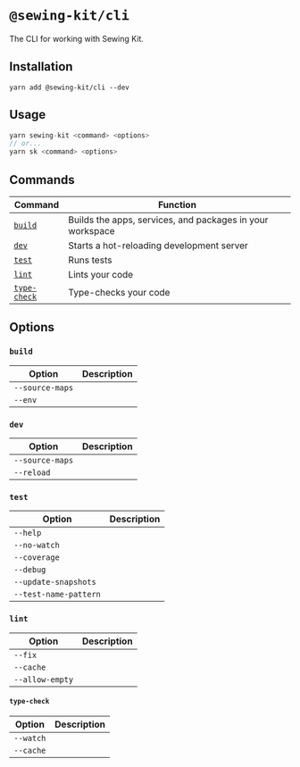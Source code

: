 # `@sewing-kit/cli`

The CLI for working with Sewing Kit.

## Installation

```
yarn add @sewing-kit/cli --dev
```

## Usage

```ts
yarn sewing-kit <command> <options>
// or...
yarn sk <command> <options>
```

## Commands

| Command                       | Function                                                  |
| ----------------------------- | --------------------------------------------------------- |
| [`build`](###build)           | Builds the apps, services, and packages in your workspace |
| [`dev`](###dev)               | Starts a hot-reloading development server                 |
| [`test`](###test)             | Runs tests                                                |
| [`lint`](###lint)             | Lints your code                                           |
| [`type-check`](###type-check) | Type-checks your code                                     |

## Options

### `build`

| Option          | Description |
| --------------- | ----------- |
| `--source-maps` |             |
| `--env`         |             |

### `dev`

| Option          | Description |
| --------------- | ----------- |
| `--source-maps` |             |
| `--reload`      |             |

### `test`

| Option                | Description |
| --------------------- | ----------- |
| `--help`              |             |
| `--no-watch`          |             |
| `--coverage`          |             |
| `--debug`             |             |
| `--update-snapshots`  |             |
| `--test-name-pattern` |             |

### `lint`

| Option          | Description |
| --------------- | ----------- |
| `--fix`         |             |
| `--cache`       |             |
| `--allow-empty` |             |

#### `type-check`

| Option    | Description |
| --------- | ----------- |
| `--watch` |             |
| `--cache` |             |
